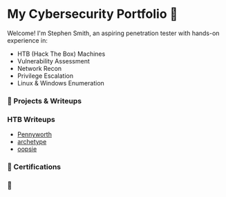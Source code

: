 # My Cybersecurity Portfolio 🔐

Welcome! I'm Stephen Smith, an aspiring penetration tester with hands-on experience in:

- HTB (Hack The Box) Machines
- Vulnerability Assessment
- Network Recon
- Privilege Escalation
- Linux & Windows Enumeration

### 🔧 Projects & Writeups
### HTB Writeups
- [Pennyworth](HTB-Writeups/pennyworth.md)
- [archetype](HTB-Writeups/archetype.md)
- [oopsie](HTB-Writeups/oopsie.md)
### 📜 Certifications


### 📄 
